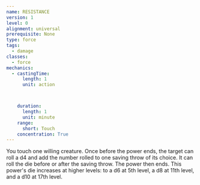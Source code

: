 ```yaml
---
name: RESISTANCE
version: 1
level: 0
alignment: universal
prerequisite: None
type: force
tags:
  - damage
classes:
  - force
mechanics:
  - castingTime:
      length: 1
      unit: action



    duration:
      length: 1
      unit: minute
    range:
      short: Touch
    concentration: True
---
```

You touch one willing creature. Once before the
power ends, the target can roll a d4 and add the
number rolled to one saving throw of its choice. It can
roll the die before or after the saving throw. The power
then ends.
This power's die increases at higher levels: to a d6 at
5th level, a d8 at 11th level, and a d10 at 17th level.

    